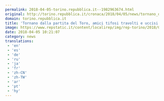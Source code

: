 ```yaml
---
permalink: 2018-04-05-torino.repubblica.it--1982963674.html
original: http://torino.repubblica.it/cronaca/2018/04/05/news/tornano_dalla_partita_del_toro_amici_travolti_e_uccisi_intangenziale_uno_si_era_fermato_per_aiutare_l_altro-193045240/?rss
domain: torino.repubblica.it
title: 'Tornano dalla partita del Toro, amici tifosi travolti e uccisi a Torino: uno si era fermato per aiutare l''altro'
image: https://www.repstatic.it/content/localirep/img/rep-torino/2018/04/05/120333426-48aeb440-25d6-4dfe-8a36-9a753a1d5fc0.jpg
date: 2018-04-05 10:21:07
category: news
translations: 
 - 'en'
 - 'es'
 - 'de'
 - 'ru'
 - 'ja'
 - 'fr'
 - 'zh-CN'
 - 'zh-TW'
 - 'ar'
 - 'pt'
 - 'hy'
---
```


